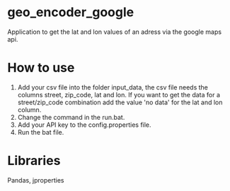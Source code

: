 # geo_encoder_google
Application to get the lat and lon values of an adress via the google maps api.

# How to use
1. Add your csv file into the folder input_data, the csv file needs the columns street, zip_code, lat and lon. If you want to get the data for a street/zip_code combination
 add the value 'no data' for the lat and lon column.<br/>
2. Change the command in the run.bat.<br/>
3. Add your API key to the config.properties file.<br/>
4. Run the bat file.<br/>

# Libraries
Pandas, jproperties
